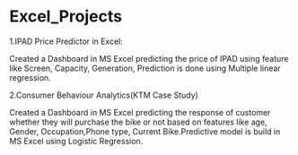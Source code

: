 # Excel_Projects
1.IPAD Price Predictor in Excel:

Created a Dashboard in MS Excel predicting the price of IPAD using
feature like Screen, Capacity, Generation, Prediction is done using Multiple linear regression.

2.Consumer Behaviour Analytics(KTM Case Study)

Created a Dashboard in MS Excel predicting the response of customer
whether they will purchase the bike or not based on features like
age, Gender, Occupation,Phone type, Current Bike.Predictive model
is build in MS Excel using Logistic Regression.
